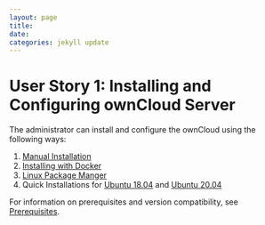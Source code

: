 ```yaml
---
layout: page
title:  
date:   
categories: jekyll update
---
```


# User Story 1: Installing and Configuring ownCloud Server

The administrator can install and configure the ownCloud using the following ways:
1. [Manual Installation]() 
2. [Installing with Docker](https://doc.owncloud.com/server/admin_manual/installation/docker/index.html)
3. [Linux Package Manger](https://doc.owncloud.com/server/admin_manual/installation/linux_packetmanager_install.html)
4. Quick Installations for [Ubuntu 18.04](https://doc.owncloud.com/server/admin_manual/installation/quick_guides/ubuntu_18_04.html) and [Ubuntu 20.04](https://doc.owncloud.com/server/admin_manual/installation/quick_guides/ubuntu_20_04.html) 

For information on prerequisites and version compatibility, see [Prerequisites](). 

